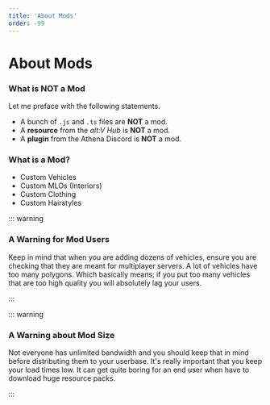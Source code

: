 ```yaml
---
title: 'About Mods'
order: -99
---
```


# About Mods

### What is NOT a Mod

Let me preface with the following statements.

* A bunch of `.js` and `.ts` files are **NOT** a mod.
* A **resource** from the _alt:V Hub_ is **NOT** a mod.
* A **plugin** from the Athena Discord is **NOT** a mod.

### What is a Mod?

* Custom Vehicles
* Custom MLOs (Interiors)
* Custom Clothing
* Custom Hairstyles

::: warning

### A Warning for Mod Users

Keep in mind that when you are adding dozens of vehicles, ensure you are checking that they are meant for multiplayer servers. A lot of vehicles have too many polygons. Which basically means; if you put too many vehicles that are too high quality you will absolutely lag your users.

:::

::: warning

### A Warning about Mod Size
Not everyone has unlimited bandwidth and you should keep that in mind before distributing them to your userbase. It's really important that you keep your load times low. It can get quite boring for an end user when have to download huge resource packs.

:::
